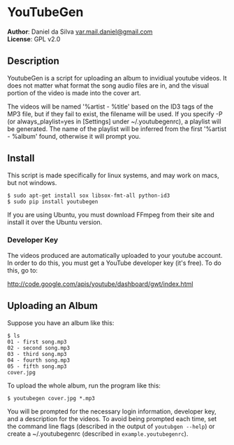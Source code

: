 
# YouTubeGen


**Author**: Daniel da Silva <var.mail.daniel@gmail.com>  
**License**: GPL v2.0


## Description

YoutubeGen is a script for uploading an album to invidiual youtube videos. It does not matter what format the song audio files are in, and the visual portion of the video is made into the cover art.

The videos will be named '%artist - %title' based on the ID3 tags of the MP3 file, but if they fail to exist, the filename will be used. If you specify -P (or always_playlist=yes in [Settings] under ~/.youtubegenrc), a playlist will be generated. The name of the playlist will be inferred from the first '%artist - %album' found, otherwise it will prompt you.

## Install

This script is made specifically for linux systems, and may work on macs, but not windows.

    $ sudo apt-get install sox libsox-fmt-all python-id3 
    $ sudo pip install youtubegen

If you are using Ubuntu, you must download FFmpeg from their site and install it over the Ubuntu version.

### Developer Key

The videos produced are automatically uploaded to your youtube account. In order to do this, you must get a YouTube developer key (it's free). To do this, go to:

   http://code.google.com/apis/youtube/dashboard/gwt/index.html

## Uploading an Album

Suppose you have an album like this:

    $ ls
    01 - first song.mp3
    02 - second song.mp3
    03 - third song.mp3
    04 - fourth song.mp3
    05 - fifth song.mp3
    cover.jpg

To upload the whole album, run the program like this:

    $ youtubegen cover.jpg *.mp3

You will be prompted for the necessary login information, developer key, and a description for the videos. To avoid being prompted each time, set the command line flags (described in the output of ``youtubgen --help``) or create a ~/.youtubegenrc (described in ``example.youtubegenrc``).

